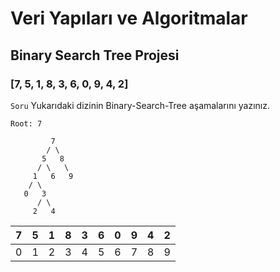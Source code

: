 # Veri Yapıları ve Algoritmalar

## Binary Search Tree Projesi

### [7, 5, 1, 8, 3, 6, 0, 9, 4, 2]

`Soru` Yukarıdaki dizinin Binary-Search-Tree aşamalarını yazınız.

```
Root: 7

         7
        / \
       5   8
      / \   \
     1   6   9
    / \
   0   3
      / \
     2   4
```

| 7 | 5 | 1 | 8 | 3 | 6 | 0 | 9 | 4 | 2 |
|:--:|:--:|:--:|:--:|:--:|:--:|:--:|:--:|:--:|:--:|
| 0 | 1 | 2 | 3 | 4 | 5 | 6 | 7 | 8 | 9 |
